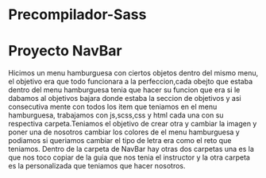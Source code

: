 # Precompilador-Sass

# Proyecto NavBar
Hicimos un menu hamburguesa con ciertos objetos dentro del mismo menu, el objetivo era que todo funcionara a la perfeccion,cada obejto que estaba dentro del menu hamburguesa tenia que hacer su funcion que era si le dabamos al objetivos bajara donde estaba la seccion de objetivos y asi consecutiva mente con todos los item que teniamos en el menu hamburguesa, trabajamos con js,scss,css y html cada una con su respectiva carpeta.Teniamos el objetivo de crear otra y cambiar la imagen  y poner una de nosotros cambiar los colores de el menu hamburguesa y podiamos si queriamos cambiar el tipo de letra era como el reto que teniamos. Dentro de la carpeta de NavBar hay otras dos carpetas una es la que nos toco copiar de la guia que nos tenia el instructor y la otra carpeta es la personalizada que teniamos que hacer nosotros.

